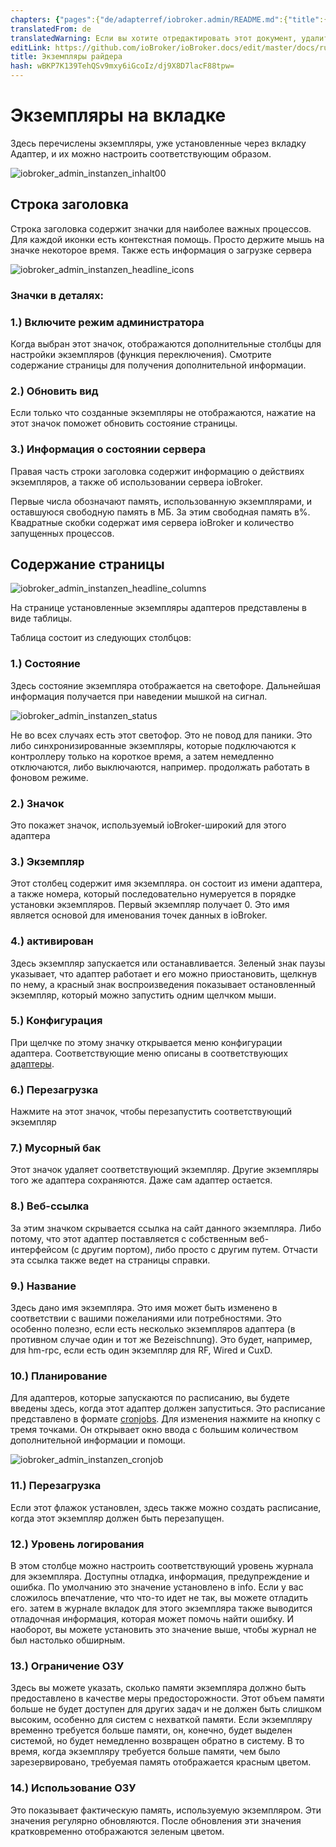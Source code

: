 ```yaml
---
chapters: {"pages":{"de/adapterref/iobroker.admin/README.md":{"title":{"de":"no title"},"content":"de/adapterref/iobroker.admin/README.md"},"de/adapterref/iobroker.admin/admin/tab-adapters.md":{"title":{"de":"Der Reiter Adapter"},"content":"de/adapterref/iobroker.admin/admin/tab-adapters.md"},"de/adapterref/iobroker.admin/admin/tab-instances.md":{"title":{"de":"Der Reiter Instanzen"},"content":"de/adapterref/iobroker.admin/admin/tab-instances.md"},"de/adapterref/iobroker.admin/admin/tab-objects.md":{"title":{"de":"Der Reiter Objekte"},"content":"de/adapterref/iobroker.admin/admin/tab-objects.md"},"de/adapterref/iobroker.admin/admin/tab-states.md":{"title":{"de":"Der Reiter Zustände"},"content":"de/adapterref/iobroker.admin/admin/tab-states.md"},"de/adapterref/iobroker.admin/admin/tab-groups.md":{"title":{"de":"Der Reiter Gruppen"},"content":"de/adapterref/iobroker.admin/admin/tab-groups.md"},"de/adapterref/iobroker.admin/admin/tab-users.md":{"title":{"de":"Der Reiter Benutzer"},"content":"de/adapterref/iobroker.admin/admin/tab-users.md"},"de/adapterref/iobroker.admin/admin/tab-events.md":{"title":{"de":"Der Reiter Ereignisse"},"content":"de/adapterref/iobroker.admin/admin/tab-events.md"},"de/adapterref/iobroker.admin/admin/tab-hosts.md":{"title":{"de":"Der Reiter Hosts"},"content":"de/adapterref/iobroker.admin/admin/tab-hosts.md"},"de/adapterref/iobroker.admin/admin/tab-enums.md":{"title":{"de":"Der Reiter Aufzählungen"},"content":"de/adapterref/iobroker.admin/admin/tab-enums.md"},"de/adapterref/iobroker.admin/admin/tab-log.md":{"title":{"de":"Der Reiter Log"},"content":"de/adapterref/iobroker.admin/admin/tab-log.md"},"de/adapterref/iobroker.admin/admin/tab-system.md":{"title":{"de":"Die Systemeinstellungen"},"content":"de/adapterref/iobroker.admin/admin/tab-system.md"}}}
translatedFrom: de
translatedWarning: Если вы хотите отредактировать этот документ, удалите поле «translationFrom», в противном случае этот документ будет снова автоматически переведен
editLink: https://github.com/ioBroker/ioBroker.docs/edit/master/docs/ru/adapterref/iobroker.admin/admin/tab-instances.md
title: Экземпляры райдера
hash: wBKP7K139TehQSv9mxy6iGcoIz/dj9X8D7lacF88tpw=
---
```

# Экземпляры на вкладке
Здесь перечислены экземпляры, уже установленные через вкладку Адаптер, и их можно настроить соответствующим образом.

<span style="line-height: 1.5;"></span>

![iobroker_admin_instanzen_inhalt00](../../../../de/adapterref/iobroker.admin/admin/img/tab-instances_Inhalt00.jpg)

## Строка заголовка
Строка заголовка содержит значки для наиболее важных процессов. Для каждой иконки есть контекстная помощь.
Просто держите мышь на значке некоторое время. Также есть информация о загрузке сервера

![iobroker_admin_instanzen_headline_icons](../../../../de/adapterref/iobroker.admin/admin/img/tab-instances_Icons-e1476803621402.jpg)

### **Значки в деталях:**
### **1.) Включите режим администратора**
Когда выбран этот значок, отображаются дополнительные столбцы для настройки экземпляров (функция переключения).
Смотрите содержание страницы для получения дополнительной информации.

### **2.) Обновить вид**
Если только что созданные экземпляры не отображаются, нажатие на этот значок поможет обновить состояние страницы.

### **3.) Информация о состоянии сервера**
Правая часть строки заголовка содержит информацию о действиях экземпляров, а также об использовании сервера ioBroker.

Первые числа обозначают память, использованную экземплярами, и оставшуюся свободную память в МБ. За этим свободная память в%. Квадратные скобки содержат имя сервера ioBroker и количество запущенных процессов.

## Содержание страницы
![iobroker_admin_instanzen_headline_columns](../../../../de/adapterref/iobroker.admin/admin/img/tab-instances_Headline_Columns.jpg)

На странице установленные экземпляры адаптеров представлены в виде таблицы.

Таблица состоит из следующих столбцов:

### **1.) Состояние**
Здесь состояние экземпляра отображается на светофоре. Дальнейшая информация получается при наведении мышкой на сигнал.

![iobroker_admin_instanzen_status](../../../../de/adapterref/iobroker.admin/admin/img/tab-instances_Instanzen_Status.jpg)

Не во всех случаях есть этот светофор. Это не повод для паники. Это либо синхронизированные экземпляры, которые подключаются к контроллеру только на короткое время, а затем немедленно отключаются, либо выключаются, например. продолжать работать в фоновом режиме.

### **2.) Значок**
Это покажет значок, используемый ioBroker-широкий для этого адаптера

### **3.) Экземпляр**
Этот столбец содержит имя экземпляра. он состоит из имени адаптера, а также номера, который последовательно нумеруется в порядке установки экземпляров. Первый экземпляр получает 0.
Это имя является основой для именования точек данных в ioBroker.

### 4.) активирован
Здесь экземпляр запускается или останавливается. Зеленый знак паузы указывает, что адаптер работает и его можно приостановить, щелкнув по нему, а красный знак воспроизведения показывает остановленный экземпляр, который можно запустить одним щелчком мыши.

### **5.) Конфигурация**
При щелчке по этому значку открывается меню конфигурации адаптера. Соответствующие меню описаны в соответствующих [адаптеры](http://www.iobroker.net/?page_id=2236&lang=de).

### **6.) Перезагрузка**
Нажмите на этот значок, чтобы перезапустить соответствующий экземпляр

### **7.) Мусорный бак**
Этот значок удаляет соответствующий экземпляр. Другие экземпляры того же адаптера сохраняются.
Даже сам адаптер остается.

### **8.) Веб-ссылка**
За этим значком скрывается ссылка на сайт данного экземпляра. Либо потому, что этот адаптер поставляется с собственным веб-интерфейсом (с другим портом), либо просто с другим путем. Отчасти эта ссылка также ведет на страницы справки.

### **9.) Название**
Здесь дано имя экземпляра. Это имя может быть изменено в соответствии с вашими пожеланиями или потребностями. Это особенно полезно, если есть несколько экземпляров адаптера (в противном случае один и тот же Bezeischnung). Это будет, например, для hm-rpc, если есть один экземпляр для RF, Wired и CuxD.

### **10.) Планирование**
Для адаптеров, которые запускаются по расписанию, вы будете введены здесь, когда этот адаптер должен запуститься.
Это расписание представлено в формате [cronjobs](https://de.wikipedia.org/wiki/Cron#Beispiele).
Для изменения нажмите на кнопку с тремя точками. Он открывает окно ввода с большим количеством дополнительной информации и помощи.

![iobroker_admin_instanzen_cronjob](../../../../de/adapterref/iobroker.admin/admin/img/tab-instances_Cronjob.jpg)

### **11.) Перезагрузка**
Если этот флажок установлен, здесь также можно создать расписание, когда этот экземпляр должен быть перезапущен.

### **12.) Уровень логирования**
В этом столбце можно настроить соответствующий уровень журнала для экземпляра. Доступны отладка, информация, предупреждение и ошибка. По умолчанию это значение установлено в info. Если у вас сложилось впечатление, что что-то идет не так, вы можете отладить его. затем в журнале вкладок для этого экземпляра также выводится отладочная информация, которая может помочь найти ошибку. И наоборот, вы можете установить это значение выше, чтобы журнал не был настолько обширным.

### **13.) Ограничение ОЗУ**
Здесь вы можете указать, сколько памяти экземпляра должно быть предоставлено в качестве меры предосторожности.
Этот объем памяти больше не будет доступен для других задач и не должен быть слишком высоким, особенно для систем с нехваткой памяти. Если экземпляру временно требуется больше памяти, он, конечно, будет выделен системой, но будет немедленно возвращен обратно в систему. В то время, когда экземпляру требуется больше памяти, чем было зарезервировано, требуемая память отображается красным цветом.

### 14.) Использование ОЗУ
Это показывает фактическую память, используемую экземпляром. Эти значения регулярно обновляются. После обновления эти значения кратковременно отображаются зеленым цветом.